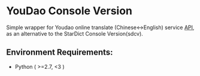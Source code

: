 # YouDao Console Version

Simple wrapper for Youdao online translate (Chinese<->English) service [API](http://fanyi.youdao.com/openapi?path=data-mode), as an alternative to the StarDict Console Version(sdcv).

## Environment Requirements:
 * Python ( >=2.7, <3 )
